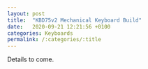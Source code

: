 ```yaml
---
layout: post
title:  "KBD75v2 Mechanical Keyboard Build"
date:   2020-09-21 12:21:56 +0100
categories: Keyboards
permalink: /:categories/:title
---
```

Details to come.
